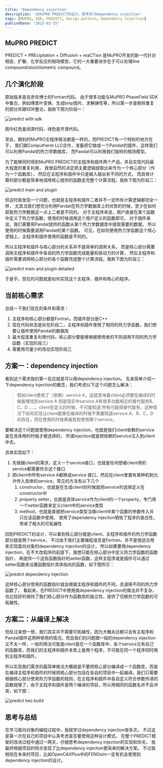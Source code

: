 ```yaml
---
title: 'Dependency injection'
description: '从MuPRO PREDICT的设计，思考学习dependency injection'
tags: [MUPRO, SDK, PREDICT, design pattern, dependency injection]
publishDate: "2023-02-25"
---
```


## MuPRO PREDICT

PREDICT = PREcipitation + DIffusion + reaCTion 
是MuPRO开发的新一代针对相变、扩散、化学反应的相场模型，它的一大重要进步在于可以处理line compound/stoichiometric compound。

## 几个演化阶段

原始版本是吉彦舟博士的Fortran代码。
由于很多功能与MuPRO PhaseField SDK中重合，例如傅里叶变换、生成bmp图片、求解弹性等，所以第一步是剔除重复的部分并跟SDK整合。我称下图为阶段一：

![predict with sdk](/assets/predict-with-sdk.png)

图中红色是闭源代码，绿色是开源代码。

至此，跟别的MuPRO主程序做法都是一样的，而PREDICT有一个特别的地方在于，
我们跟Computherm LLC合作，准备把它做成一个Pandat的插件，这样我们可以利用Pandat的热力学数据库，
而Pandat可以利用我们独特的相场模型。

为了能够同时得到MuPRO PREDICT的主程序和插件两个产品，并且实现代码最大程度的重复利用，
我很自然的决定把主要逻辑提取出来作为一个核心部分（作为一个函数库），
然后在主程序和插件中只是输入输出有不同的方式，
而具体计算的部分都是简单地调用核心提供的函数走完整个计算流程。我称下图为阶段二：

![predict main and plugin](/assets/predict-main-plugin.png)

但这时我发现一个问题，也就是主程序和插件二者并不一定所有计算逻辑都完全一样，
尤其当我们想充分利用Pandat在热力学数据库上的优势的时候，至少在如何获取热力学数据这一点上二者是不同的。
对于主程序来说，用户直接在某个函数中定义了热力学函数，使用的时候调用这个用户定义的函数即可。
对于插件来说，我们需要用Pandat提供的函数从某个热力学数据库中提取需要的数据，
所以使用的时候需要调用Pandat的某个函数。
可见，在如何使用热力学函数这个核心逻辑上，主程序和插件使用的函数是不同的。

所以主程序和插件与核心部分的关系并不是简单的调用关系，
而是核心部分需要调用主程序和插件中各自的热力学函数完成能量和驱动力的计算，
然后主程序和插件需要调用核心部分的各个函数完成整个计算流程。我称下图为阶段三：

![predict main and plugin detailed](/assets/predict-main-plugin-detailed.png)

于是乎，现在的问题就是如何实现这个主程序、插件和核心的程序。

## 当前核心需求

总结一下我们现在的条件和需求：
1. 主程序和核心部分都是Fortran，而插件部分是C++
2. 现在代码状态是处在阶段二，主程序和插件使用了相同的热力学函数，我们想要让插件使用Pandat的数据库
3. 最大程度重复利用代码，核心部分要能够根据使用者的不同调用不同的热力学函数（实现阶段三）
4. 需要用尽量少的改动实现阶段三

## 方案一：dependency injection

看到这个需求我的第一反应就是可以用dependency injection。
先来简单介绍一下dependency injection的概念，我们考虑以下这个问题怎么解决：

> 假如client使用了（依赖）service A，这就意味着client必须要在编译的时候能够找到service A
> 但是现实中service A有很多功能相近的替代服务B、C、D......。client在定义的时候，不可能知道
> 所有可能得替代服务，这种情况下如何实现让client能够在编译的时候不需要知道service A、B、C、D
> 的存在，而在使用的时候再被告知使用哪个service。

要解决这个问题就使用dependency injection，也就是我们client依赖的service是在具体用的时候才被选择的，
所谓injection就是把依赖的service注入到client中去。

具体实现如下：
1. 先根据client的需求，定义一个service接口，也就是任何想被client用的service都需要符合这个接口
2. 把client中所有service A都换成service 接口，然后在client里要有某种机制允许传入具体的service，常见的方法有以下几个
   1. constructor，也就是在生成client的时候就把service的选择定义在constructor中
   2. property setter，也就是具体service作为client的一个property，专门用一个setter函数来定义client中的service类型
   3. method，也就是直接把service类型当做client中某个函数的参数传入并只在该函数中使用。
使用了dependency injection牺牲了程序的直白性，带来了极大的可拓展性

回到PREDICT的设计，可以看到核心部分就是client，主程序和插件的热力学函数部分就是两个service，
不过由于我们主要编程语言是Fortran，并不是很适合用来实现面向对象的dependency injection的设计，
所以如果要用dependency injection，在不大改程序的前提下，我想只能在核心部分中定义热力学函数的函数指针，
再提供一个这些函数指针的setter函数，这样主程序或是插件可以通过setter函数来设置函数指针具体指向的函数，如下图所示：

![predict dependency injection](/assets/predict-di.png)

这样核心部分使用的函数指针就会根据主程序和插件的不同，去调用不同的热力学函数了。
看起来，在PREDICT中使用类dependency injection的做法并不复杂，
也比较好的保持了我们核心部分作为函数库的独立性，提供了切换热力学函数的可拓展性。

## 方案二：从编译上解决

但反过来想一想，我们其实并不需要可拓展性，因为大概永远都只会有主程序和Pandat插件这两种使用的情况。而且我们的问题跟一般的dependency injection又不太一样，一般的用法可能是client是在一个函数库中，各个service又有自己的函数库，而我们的主程序和插件本质上是两个程序，不可能在同一个程序同时用到主程序和插件。

所以实现我们需求的最简单做法大概就是不要把核心部分编译成一个函数库，而是在编译主程序和插件的时候把核心部分包括在各自的项目中一起编译。我们只需要根据核心部分使用热力学函数的规则，在主程序和插件中各自定义符合参数传递的函数就够了，由于主程序和插件是两个编译的项目，所以用相同的函数名并不会冲突，如下图：

![predict two build](/assets/predict-build.png)


## 思考与总结

在学习面向对象的编程过程中，我就学过dependency injection很多次，
不过这是第一次在自己的项目中认真考虑是否要使用这种设计模式。
在整个PREDICT框架的改进过程中通过一两天，仔细思考dependency injection的实现和优劣，
我最终根据项目的特点发现了比dependency injection更简单的解决方案。
不过我相信在未来的项目，比如OpenCAXPlus中的FENGsim一定有机会使用到dependency injection的设计。